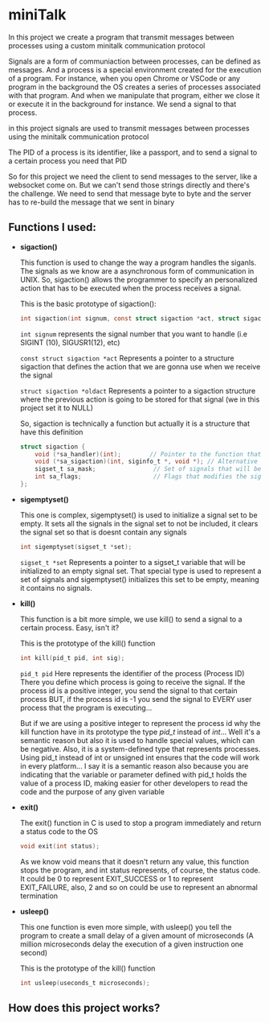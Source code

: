 # miniTalk
In this project we create a program that transmit messages between processes using a custom minitalk communication protocol

Signals are a form of communiaction between processes, can be defined as messages. And a process is a special environment created for the execution of a program. For instance, when you open Chrome or VSCode or any program in the background the OS creates a series of processes associated with that program. And when we manipulate that program, either we close it or execute it in the background for instance. We send a signal to that process. 

in this project signals are used to transmit messages between processes using the minitalk communication protocol

The PID of a process is its identifier, like a passport, and to send a signal to a certain process you need that PID

So for this project we need the client to send messages to the server, like a websocket come on. But we can't send those strings directly and there's the challenge. We need to send that message byte to byte and the server has to re-build the message that we sent in binary

## **Functions I used:**

- **sigaction()**
    
    This function is used to change the way a program handles the siganls. The signals as we know are a asynchronous form of communication in UNIX. So, sigaction() allows the programmer to specify an personalized action that has to be executed when the process receives a signal. 

    This is the basic prototype of sigaction():

    ```c
    int sigaction(int signum, const struct sigaction *act, struct sigaction *oldact)
    ```
    <code>int signum</code> represents the signal number that you want to handle (i.e SIGINT (10), SIGUSR1(12), etc)

    <code>const struct sigaction *act</code> Represents a pointer to a structure sigaction that defines the action that we are gonna use when we receive the signal

    <code>struct sigaction *oldact</code> Represents a pointer to a sigaction structure where the previous action is going to be stored for that signal (we in this project set it to NULL)

    So, sigaction is technically a function but actually it is a structure that have this definition

    ```c
    struct sigaction {
        void (*sa_handler)(int);        // Pointer to the function that will handle the signal
        void (*sa_sigaction)(int, siginfo_t *, void *); // Alternative to receive aditional info
        sigset_t sa_mask;                // Set of signals that will be blocked during the signal handling
        int sa_flags;                    // Flags that modifies the signal behaviour
    };
    ```
- **sigemptyset()**
    
    This one is complex, sigemptyset() is used to initialize a signal set to be empty. It sets all the signals in the signal set to not be included, it clears the signal set so that is doesnt contain any signals 

    ```c
    int sigemptyset(sigset_t *set);
    ```
    <code>sigset_t *set</code>  Represents a pointer to a sigset_t variable that will be initialized to an empty signal set. That special type is used to represent a set of signals and sigemptyset() initializes this set to be empty, meaning it contains no signals.

- **kill()**

    This function is a bit more simple, we use kill() to send a signal to a certain process. Easy, isn't it?

    This is the prototype of the kill() function

    ```c
    int kill(pid_t pid, int sig);
    ```
    <code>pid_t pid</code> Here represents the identifier of the process (Process ID) There you define which process is going to receive the signal. If the process id is a positive integer, you send the signal to that certain process BUT, if the process id is -1 you send the signal to EVERY user process that the program is executing...

    But if we are using a positive integer to represent the process id why the kill function have in its prototype the type *pid_t* instead of *int*... Well it's a semantic reason but also it is used to handle special values, which can be negative. Also, it is a system-defined type that represents processes. Using pid_t instead of int or unsigned int ensures that the code will work in every platform... I say it is a semantic reason also because you are indicating that the variable or parameter defined with pid_t holds the value of a process ID, making easier for other developers to read the code and the purpose of any given variable
- **exit()**
    
    The exit() function in C is used to stop a program immediately and return a status code to the OS

    ```c
    void exit(int status);
    ```
    
    As we know void means that it doesn't return any value, this function stops the program, and int status represents, of course, the status code. It could be 0 to represent EXIT_SUCCESS or 1 to represent EXIT_FAILURE, also, 2 and so on could be use to represent an abnormal termination

- **usleep()**
    
    This one function is even more simple, with usleep() you tell the program to create a small delay of a given amount of microseconds (A million microseconds delay the execution of a given instruction one second)

    This is the prototype of the kill() function

    ```c
    int usleep(useconds_t microseconds);
    ```

## **How does this project works?**
